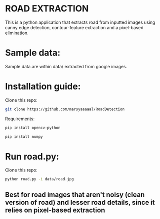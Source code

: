 # ROAD EXTRACTION

This is a python application that extracts road from inputted images using canny edge detection, contour-feature extraction and a pixel-based elimination.

# Sample data: 

Sample data are within data/ extracted from google images.

# Installation guide:

Clone this repo:
```bash 
git clone https://github.com/marsyaaaaal/RoadDetection
```

Requirements:

```bash 
pip install opencv-python
```


```bash 
pip install numpy
```


# Run road.py:

Clone this repo:
```bash 
python road.py -i data/road.jpg
```

## Best for road images that aren't noisy (clean version of road) and lesser road details, since it relies on pixel-based extraction